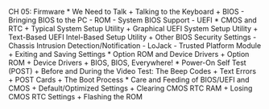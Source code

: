 CH 05: Firmware
    * We Need to Talk
        + Talking to the Keyboard
        + BIOS 
          - Bringing BIOS to the PC
          - ROM
          - System BIOS Support
          - UEFI 
    * CMOS and RTC
        + Typical System Setup Utility
        + Graphical UEFI System Setup Utility
        + Text-Based UEFI Intel-Based Setup Utility
        + Other BIOS Security Settings
          - Chassis Intrusion Detection/Notification
          - LoJack
          - Trusted Platform Module
        + Exiting and Saving Settings
    * Option ROM and Device Drivers
        + Option ROM
        + Device Drivers
        + BIOS, BIOS, Everywhere!
    * Power-On Self Test (POST)
        + Before and During the Video Test: The Beep Codes
        + Text Errors
        + POST Cards
        + The Boot Process
    * Care and Feeding of BIOS/UEFI and CMOS
        + Default/Optimized Settings
        + Clearing CMOS RTC RAM
        + Losing CMOS RTC Settings
        + Flashing the ROM
        